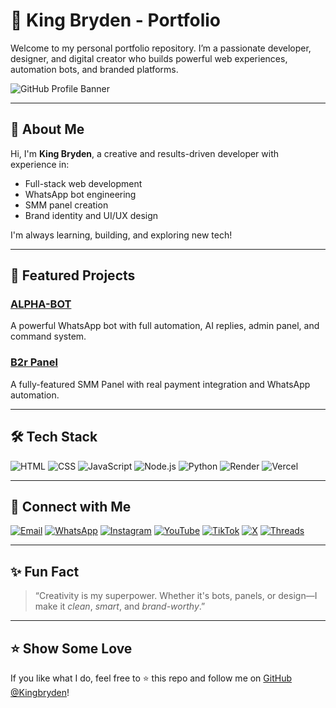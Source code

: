# 👑 King Bryden - Portfolio

Welcome to my personal portfolio repository. I’m a passionate developer, designer, and digital creator who builds powerful web experiences, automation bots, and branded platforms.

![GitHub Profile Banner](https://github.com/Kingbryden.png)

---

## 🧠 About Me

Hi, I'm **King Bryden**, a creative and results-driven developer with experience in:
- Full-stack web development
- WhatsApp bot engineering
- SMM panel creation
- Brand identity and UI/UX design

I'm always learning, building, and exploring new tech!

---

## 🚀 Featured Projects

### [ALPHA-BOT](https://github.com/Kingbryden/ALPHA-BOT)
A powerful WhatsApp bot with full automation, AI replies, admin panel, and command system.

### [B2r Panel](https://b2rbrand.com)
A fully-featured SMM Panel with real payment integration and WhatsApp automation.

---

## 🛠 Tech Stack

![HTML](https://img.shields.io/badge/HTML-E34F26?style=flat-square&logo=html5&logoColor=white)
![CSS](https://img.shields.io/badge/CSS-1572B6?style=flat-square&logo=css3&logoColor=white)
![JavaScript](https://img.shields.io/badge/JavaScript-F7DF1E?style=flat-square&logo=javascript&logoColor=black)
![Node.js](https://img.shields.io/badge/Node.js-339933?style=flat-square&logo=node.js&logoColor=white)
![Python](https://img.shields.io/badge/Python-3776AB?style=flat-square&logo=python&logoColor=white)
![Render](https://img.shields.io/badge/Render-46E3B7?style=flat-square&logo=render&logoColor=white)
![Vercel](https://img.shields.io/badge/Vercel-000?style=flat-square&logo=vercel&logoColor=white)

---

## 📱 Connect with Me

[![Email](https://img.shields.io/badge/Email-bryden@b2rbrand.com-red?style=for-the-badge&logo=gmail)](mailto:bryden@b2rbrand.com)
[![WhatsApp](https://img.shields.io/badge/WhatsApp-25D366?style=for-the-badge&logo=whatsapp&logoColor=white)](https://wa.me/255689997037)
[![Instagram](https://img.shields.io/badge/Instagram-E4405F?style=for-the-badge&logo=instagram&logoColor=white)](https://www.instagram.com/b2r_panel)
[![YouTube](https://img.shields.io/badge/YouTube-red?style=for-the-badge&logo=youtube&logoColor=white)](https://youtube.com/@b2r_panel)
[![TikTok](https://img.shields.io/badge/TikTok-black?style=for-the-badge&logo=tiktok)](https://www.tiktok.com/@b2r_panel)
[![X](https://img.shields.io/badge/X-000000?style=for-the-badge&logo=twitter&logoColor=white)](https://x.com/b2r_panel)
[![Threads](https://img.shields.io/badge/Threads-black?style=for-the-badge&logo=threads&logoColor=white)](https://www.threads.net/@b2r_panel)

---

## ✨ Fun Fact

> “Creativity is my superpower. Whether it's bots, panels, or design—I make it *clean*, *smart*, and *brand-worthy*.”

---

## ⭐️ Show Some Love

If you like what I do, feel free to ⭐️ this repo and follow me on [GitHub @Kingbryden](https://github.com/Kingbryden)!